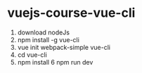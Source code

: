 # vuejs-course-vue-cli

1. download nodeJs
2. npm install -g vue-cli
3. vue init webpack-simple vue-cli
4. cd vue-cli
5. npm install
6 npm run dev
